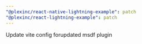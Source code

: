 ```yaml
---
"@plexinc/react-native-lightning-example": patch
"@plexinc/react-lightning-example": patch
---
```


Update vite config forupdated msdf plugin
